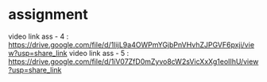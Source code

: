 # assignment
video link ass - 4 : https://drive.google.com/file/d/1IijL9a4OWPmYGjbPnVHvhZJPGVF6pxji/view?usp=share_link
video link ass - 5 : https://drive.google.com/file/d/1iV07ZfD0mZyvo8cW2sVicXxXg1eoIIhU/view?usp=share_link

